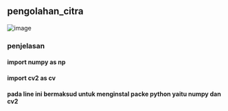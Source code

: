 ## pengolahan_citra
![image](https://github.com/muhamadabdulanas/Tugas-pengolahan_citra1/assets/115569493/c9973007-643c-427c-964f-9f6411871f10)

### penjelasan
 #### import numpy as np
 #### import cv2 as cv

#### pada line ini bermaksud untuk menginstal packe python yaitu numpy dan cv2

